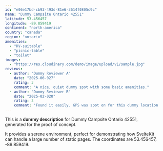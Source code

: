 ```yaml
---
id: "e06e17bd-cb93-493d-81e6-3614f0805c9c"
name: "Dummy Campsite Ontario 42551"
latitude: 53.456457
longitude: -89.859419
continent: "north-america"
country: "canada"
region: "ontario"
amenities:
  - "RV-suitable"
  - "picnic-table"
  - "toilet"
images:
  - "https://res.cloudinary.com/demo/image/upload/v1/sample.jpg"
reviews:
  - author: "Dummy Reviewer A"
    date: "2025-06-027"
    rating: 3
    comment: "A nice, quiet dummy spot with some basic amenities."
  - author: "Dummy Reviewer B"
    date: "2025-02-020"
    rating: 3
    comment: "Found it easily. GPS was spot on for this dummy location."
---
```


This is a **dummy description** for Dummy Campsite Ontario 42551, generated for the proof of concept.

It provides a serene environment, perfect for demonstrating how SvelteKit can handle a large number of static pages. The coordinates are 53.456457, -89.859419.
